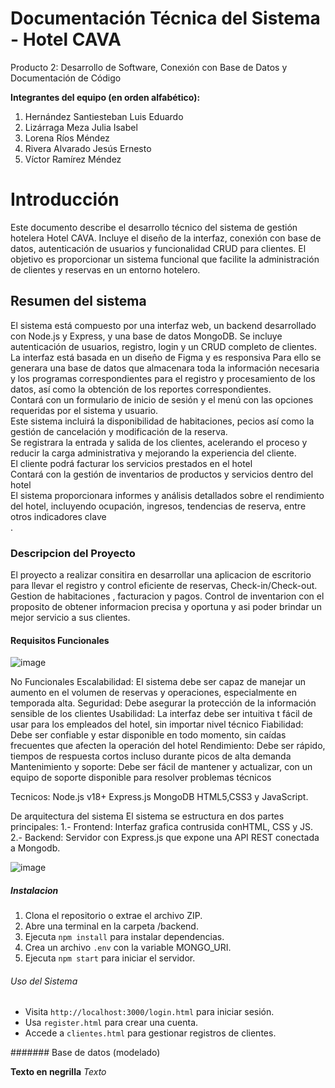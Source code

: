 # Documentación Técnica del Sistema - Hotel CAVA
Producto 2: Desarrollo de Software, Conexión con Base de Datos y Documentación de Código

**Integrantes del equipo (en orden alfabético):**
1. Hernández Santiesteban Luis Eduardo
2. Lizárraga Meza Julia Isabel
3. Lorena Ríos Méndez
4. Rivera Alvarado Jesús Ernesto
5. Víctor Ramírez Méndez 

# Introducción
Este documento describe el desarrollo técnico del sistema de gestión hotelera Hotel CAVA. Incluye el diseño de la interfaz, conexión con base de datos, autenticación de usuarios y funcionalidad CRUD para clientes. El objetivo es proporcionar un sistema funcional que facilite la administración de clientes y reservas en un entorno hotelero.

## Resumen del sistema 
El sistema está compuesto por una interfaz web, un backend desarrollado con Node.js y Express, y una base de datos MongoDB. Se incluye autenticación de usuarios, registro, login y un CRUD completo de clientes. La interfaz está basada en un diseño de Figma y es responsiva
Para ello se generara una base de datos que almacenara toda la información necesaria y los programas correspondientes para el registro y procesamiento de los datos, así como la obtención de los reportes correspondientes. 	
Contará con un formulario de inicio de sesión y el menú con las opciones requeridas por el sistema y usuario.										
Este sistema incluirá la disponibilidad de habitaciones, pecios así como la gestión de cancelación y modificación de la reserva.									
Se registrara la entrada y salida de los clientes, acelerando el proceso y reducir la carga administrativa y mejorando la experiencia del cliente.								
El cliente podrá facturar los servicios prestados en el hotel 														
Contará con la gestión de inventarios de productos y servicios dentro del hotel 												
El sistema proporcionara informes y análisis detallados sobre el rendimiento del hotel, incluyendo ocupación, ingresos, tendencias de reserva, entre otros indicadores clave					
.

### Descripcion del Proyecto
El proyecto a realizar consitira en desarrollar una aplicacion de escritorio para llevar el registro y control eficiente de reservas, Check-in/Check-out. Gestion de habitaciones , facturacion y pagos. 
Control de inventarion con el proposito de obtener informacion precisa y oportuna y asi poder brindar un mejor servicio a sus clientes.
#### Requisitos  Funcionales 

  ![image](https://github.com/user-attachments/assets/de4cf5ad-52b6-4355-90b5-8dc38b7e31df)



  No Funcionales 
  Escalabilidad: El sistema debe ser capaz de manejar un aumento en el volumen de reservas y operaciones, especialmente en temporada alta.
  Seguridad:     Debe asegurar la protección de la información sensible de los clientes 
  Usabilidad:    La interfaz debe ser intuitiva t fácil de usar para los empleados del hotel, sin importar nivel técnico 
  Fiabilidad:    Debe ser confiable y estar disponible en todo momento, sin caídas frecuentes que afecten la operación del hotel
  Rendimiento:   Debe ser rápido, tiempos de respuesta cortos incluso durante picos de alta demanda
  Mantenimiento y soporte: Debe ser fácil de mantener y actualizar, con un equipo de soporte disponible para resolver problemas técnicos 



  Tecnicos: Node.js v18+
            Express.js
            MongoDB
            HTML5,CSS3 y JavaScript.
            

  De arquitectura del sistema 
            El sistema se estructura en dos partes principales: 
  1.- Frontend: Interfaz grafica contrusida conHTML, CSS y JS.
  2.- Backend:  Servidor con Express.js que expone una API REST conectada a Mongodb.

  

  ![image](https://github.com/user-attachments/assets/175c4349-fc4f-423b-98de-566f0c216de3)

  
##### Instalacion 
1. Clona el repositorio o extrae el archivo ZIP.
2. Abre una terminal en la carpeta /backend.
3. Ejecuta `npm install` para instalar dependencias.
4. Crea un archivo `.env` con la variable MONGO_URI.
5. Ejecuta `npm start` para iniciar el servidor.
   
###### Uso del Sistema
- Visita `http://localhost:3000/login.html` para iniciar sesión.
- Usa `register.html` para crear una cuenta.
- Accede a `clientes.html` para gestionar registros de clientes.


####### Base de datos (modelado)




 


**Texto en negrilla**
_Texto_
